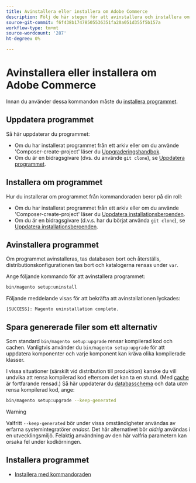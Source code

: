 ```yaml
---
title: Avinstallera eller installera om Adobe Commerce
description: Följ de här stegen för att avinstallera och installera om lokala installationer av Adobe Commerce och Magento Open Source.
source-git-commit: f6f438b17478505536351fa20a051d355f5b157a
workflow-type: tm+mt
source-wordcount: '287'
ht-degree: 0%

---
```



# Avinstallera eller installera om Adobe Commerce

Innan du använder dessa kommandon måste du [installera programmet](../tutorials/install.md).

## Uppdatera programmet

Så här uppdaterar du programmet:

* Om du har installerat programmet från ett arkiv eller om du använde &#39;Composer-create-project&#39; läser du [Uppgraderingshandbok](../../upgrade/overview.md).
* Om du är en bidragsgivare (dvs. du använde `git clone`), se [Uppdatera programmet](../../upgrade/developer/git-installs.md).

## Installera om programmet

Hur du installerar om programmet från kommandoraden beror på din roll:

* Om du har installerat programmet från ett arkiv eller om du använde &#39;Composer-create-project&#39; läser du [Uppdatera installationsberoenden](https://developer.adobe.com/commerce/contributor/guides/install/update-dependencies/).
* Om du är en bidragsgivare (d.v.s. har du börjat använda `git clone`), se [Uppdatera installationsberoenden](https://developer.adobe.com/commerce/contributor/guides/install/update-dependencies/).

## Avinstallera programmet

Om programmet avinstalleras, tas databasen bort och återställs, distributionskonfigurationen tas bort och katalogerna rensas under `var`.

Ange följande kommando för att avinstallera programmet:

```bash
bin/magento setup:uninstall
```

Följande meddelande visas för att bekräfta att avinstallationen lyckades:

```terminal
[SUCCESS]: Magento uninstallation complete.
```

## Spara genererade filer som ett alternativ

Som standard `bin/magento setup:upgrade` rensar kompilerad kod och cachen. Vanligtvis använder du `bin/magento setup:upgrade` för att uppdatera komponenter och varje komponent kan kräva olika kompilerade klasser.

I vissa situationer (särskilt vid distribution till produktion) kanske du vill undvika att rensa kompilerad kod eftersom det kan ta en stund. (Med [cache](https://glossary.magento.com/cache) är fortfarande rensad.) Så här uppdaterar du [databasschema](https://glossary.magento.com/database-schema) och data *utan* rensa kompilerad kod, ange:

```bash
bin/magento setup:upgrade --keep-generated
```

>[!WARNING]
>
>Valfritt `--keep-generated` bör under vissa omständigheter användas av erfarna systemintegratörer *endast*. Det här alternativet bör *aldrig* användas i en utvecklingsmiljö. Felaktig användning av den här valfria parametern kan orsaka fel under kodkörningen.

## Installera programmet

* [Installera med kommandoraden](../advanced.md)
